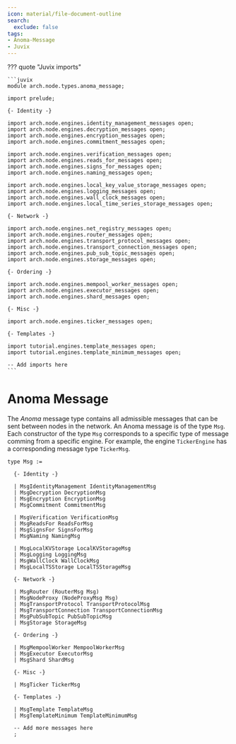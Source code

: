 ```yaml
---
icon: material/file-document-outline
search:
  exclude: false
tags:
- Anoma-Message
- Juvix
---
```


??? quote "Juvix imports"

    ```juvix
    module arch.node.types.anoma_message;

    import prelude;

    {- Identity -}

    import arch.node.engines.identity_management_messages open;
    import arch.node.engines.decryption_messages open;
    import arch.node.engines.encryption_messages open;
    import arch.node.engines.commitment_messages open;

    import arch.node.engines.verification_messages open;
    import arch.node.engines.reads_for_messages open;
    import arch.node.engines.signs_for_messages open;
    import arch.node.engines.naming_messages open;

    import arch.node.engines.local_key_value_storage_messages open;
    import arch.node.engines.logging_messages open;
    import arch.node.engines.wall_clock_messages open;
    import arch.node.engines.local_time_series_storage_messages open;

    {- Network -}

    import arch.node.engines.net_registry_messages open;
    import arch.node.engines.router_messages open;
    import arch.node.engines.transport_protocol_messages open;
    import arch.node.engines.transport_connection_messages open;
    import arch.node.engines.pub_sub_topic_messages open;
    import arch.node.engines.storage_messages open;

    {- Ordering -}

    import arch.node.engines.mempool_worker_messages open;
    import arch.node.engines.executor_messages open;
    import arch.node.engines.shard_messages open;

    {- Misc -}

    import arch.node.engines.ticker_messages open;

    {- Templates -}

    import tutorial.engines.template_messages open;
    import tutorial.engines.template_minimum_messages open;

    -- Add imports here
    ```

# Anoma Message

The _Anoma_ message type contains all admissible messages that can be sent
between nodes in the network. An Anoma message is of the type `Msg`. Each
constructor of the type `Msg` corresponds to a specific type of message comming
from a specific engine. For example, the engine `TickerEngine` has a
corresponding message type `TickerMsg`.

<!-- --8<-- [start:Msg] -->
```juvix
type Msg :=

  {- Identity -}

  | MsgIdentityManagement IdentityManagementMsg
  | MsgDecryption DecryptionMsg
  | MsgEncryption EncryptionMsg
  | MsgCommitment CommitmentMsg

  | MsgVerification VerificationMsg
  | MsgReadsFor ReadsForMsg
  | MsgSignsFor SignsForMsg
  | MsgNaming NamingMsg

  | MsgLocalKVStorage LocalKVStorageMsg
  | MsgLogging LoggingMsg
  | MsgWallClock WallClockMsg
  | MsgLocalTSStorage LocalTSStorageMsg

  {- Network -}

  | MsgRouter (RouterMsg Msg)
  | MsgNodeProxy (NodeProxyMsg Msg)
  | MsgTransportProtocol TransportProtocolMsg
  | MsgTransportConnection TransportConnectionMsg
  | MsgPubSubTopic PubSubTopicMsg
  | MsgStorage StorageMsg

  {- Ordering -}

  | MsgMempoolWorker MempoolWorkerMsg
  | MsgExecutor ExecutorMsg
  | MsgShard ShardMsg

  {- Misc -}

  | MsgTicker TickerMsg

  {- Templates -}

  | MsgTemplate TemplateMsg
  | MsgTemplateMinimum TemplateMinimumMsg

  -- Add more messages here
  ;
```
<!-- --8<-- [end:Msg] -->
